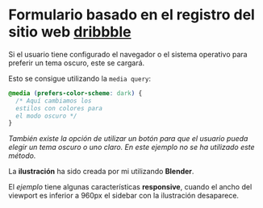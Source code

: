 # Formulario basado en el registro del sitio web [dribbble](https://dribbble.com/signup/new)

Si el usuario tiene configurado el navegador o el sistema operativo para preferir un tema oscuro, este se cargará.

Esto se consigue utilizando la `media query`:

```css
@media (prefers-color-scheme: dark) {
  /* Aquí cambiamos los 
  estilos con colores para 
  el modo oscuro */
}
```

_También existe la opción de utilizar un botón para que el usuario pueda elegir un tema oscuro o uno claro. En este ejemplo no se ha utilizado este método._

La **ilustración** ha sido creada por mi utilizando **Blender**.

El _ejemplo_ tiene algunas características **responsive**, cuando el ancho del viewport es inferior a 960px el sidebar con la ilustración desaparece.
